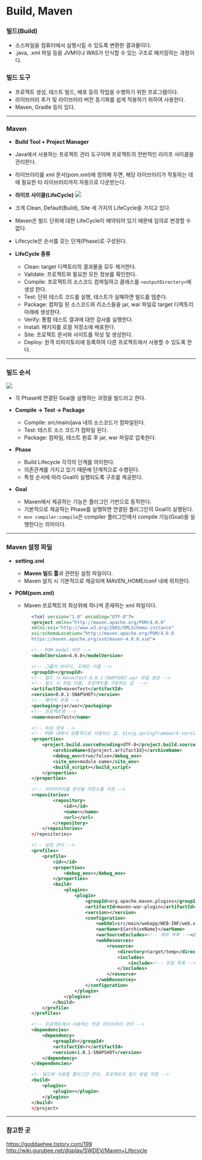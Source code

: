 # Build, Maven

### **빌드(Build)**
- 소스파일을 컴퓨터에서 실행시킬 수 있도록 변환한 결과물이다.
- .java, .xml 파일 등을 JVM이나 WAS가 인식할 수 있는 구조로 패키징하는 과정이다.

### **빌드 도구**
- 프로젝트 생성, 테스트 빌드, 배포 등의 작업을 수행하기 위한 프로그램이다.
- 라이브러리 추가 및 라이브러리 버전 동기화를 쉽게 적용하기 위하여 사용한다.
- Maven, Gradle 등이 있다.

---

### **Maven**
- **Build Tool + Project Manager**
- Java에서 사용하는 프로젝트 관리 도구이며 프로젝트의 전반적인 라이프 사이클을 관리한다.
- 라이브러리를 xml 문서(pom.xml)에 정의해 두면, 해당 라이브러리가 작동하는 데에 필요한 타 라이브러리까지 자동으로 다운받는다.

- **라이프 사이클(LifeCycle)**
 ![](http://wiki.gurubee.net/download/attachments/2457635/6_MavenLifecycle.png)
- 크게 Clean, Default(Build), Site 세 가지의 LifeCycle을 가지고 있다.
- Maven은 빌드 단위에 대한 LifeCycle이 예약되어 있기 때문에 임의로 변경할 수 없다.
- Lifecycle은 순서를 갖는 단계(Phase)로 구성된다.
- **LifeCycle 종류**
  - Clean: target 디렉토리의 결과물을 모두 제거한다.
  - Validate: 프로젝트와 필요한 모든 정보를 확인한다.
  - Compile: 프로젝트의 소스코드 컴파일하고 클래스를 `<outputDirectory>`에 생성 한다.
  - Test: 단위 테스트 코드를 실행, 테스트가 실패하면 빌드를 멈춘다.
  - Package: 컴파일 된 소스코드와 리소스들을 jar, war 파일로 target 디렉토리 아래에 생성한다.
  - Verify: 통합 테스트 결과에 대한 검사를 실행한다.
  - Install: 패키지를 로컬 저장소에 배포한다.
  - Site: 프로젝트 문서와 사이트를 작성 및 생성한다.
  - Deploy: 원격 리파지토리에 등록하여 다른 프로젝트에서 사용할 수 있도록 한다.
  
---

### **빌드 순서**
![](http://wiki.gurubee.net/download/attachments/2457635/6_maven_phase.png)
- 각 Phase에 연결된 Goal을 실행하는 과정을 빌드라고 한다.
- **Compile -> Test -> Package**
  - Compile: src/main/java 내의 소스코드가 컴파일된다.
  - Test: 테스트 소스 코드가 컴파일 된다.
  - Package: 컴파일, 테스트 완료 후 jar, war 파일로 압축한다.

- **Phase**
  - Build Lifecycle 각각의 단계를 의미한다.
  - 의존관계를 가지고 있기 때문에 단계적으로 수행된다.
  - 특정 순서에 따라 Goal이 실행되도록 구조를 제공한다.
  
- **Goal**
	- Maven에서 제공하는 기능은 플러그인 기반으로 동작한다.
  - 기본적으로 제공하는 Phase를 실행하면 연결된 플러그인의 Goal이 실행된다. 
  - `mvn compiler:compile`은 compiler 플러그인에서 compile 기능(Goal)을 실행한다는 의미이다.

---

### **Maven 설정 파일**
- **setting.xml**
  - **Maven 빌드 툴**과 관련된 설정 파일이다.
  - Maven 설치 시 기본적으로 제공되며 MAVEN_HOME/conf 내에 위치한다.
  
- **POM(pom.xml)**
  - Maven 프로젝트의 최상위에 하나씩 존재하는 xml 파일이다.
  ~~~xml
		<?xml version="1.0" encoding="UTF-8"?>  
		<project xmlns="http://maven.apache.org/POM/4.0.0"
		xmlns:xsi="http://www.w3.org/2001/XMLSchema-instance"
		xsi:schemaLocation="http://maven.apache.org/POM/4.0.0 
		https://maven.apache.org/xsd/maven-4.0.0.xsd">  

		<!-- POM model 버전 -->
		<modelVersion>4.0.0</modelVersion>

		<!-- 그룹의 아이디, 도메인 이름 -->
		<groupId></groupId>
		<!-- 빌드 시 mavenTest-0.0.1-SNAPSHOT.war 파일 생성 -->
		<!-- 빌드 시 파일 이름, 프로젝트를 구분하는 값  -->
		<artifactId>mavenTest</artifactId>
		<version>0.0.1-SNAPSHOT</version>
		<!-- 패키지 유형 -->
		<packaging>jar/war</packaging>
		<!-- 프로젝트명 -->
		<name>mavenTest</name>

		<!-- 속성 정보 -->
		<!-- POM 내에서 공통적으로 사용되는 값, ${org.springframework-version} 처럼 사용 -->
		<properties>
			<project.build.sourceEncoding>UTF-8</project.build.sourceEncoding>
				<archiveName>${project.artifactId}</archiveName>
				<debug_env>true/false</debug_env>
				<site_env>module name</site_env>
				<build_script></build_script>
			</properties>
		</properties>

		<!-- 라이브러리를 받아올 저장소를 지정 -->
		<repositories>
				<repository>
					<id></id>
					<name></name>
					<url></url>
				</repository>
			</repositories>
		</repositories>

		<!-- 설정 관리 -->
		<profiles>
		    <profile>
			    <id></id>
				<properties>
					<debug_env></debug_env>
				</properties>
				<build>
					<plugins>
						<plugin>
							<groupId>org.apache.maven.plugins</groupId>
							<artifactId>maven-war-plugin</artifactId>
							<version></version>
							<configuration>
								<webXml>src/main/webapp/WEB-INF/web.xml</webXml>
								<warName>${archiveName}</warName>
								<warSourceExcludes><!-- 제외 목록 --></warSourceExcludes>
								<webResources>
									<resource>
										<directory>target/temp</directory>
										<includes>
											<include><!-- 포함 목록 --></include>
										</includes>
									</resource>
								</webResources>
							</configuration>
						</plugin>
					</plugins>
				</build>
			</profile>
		</profiles>

		<!-- 프로젝트에서 사용하는 의존 라이브러리 관리 -->
		<dependencies>
			<dependency>
				<groupId></groupId>
				<artifactId>r</artifactId>
				<version>1.0.1-SNAPSHOT</version>
			</dependency>
		</dependencies>

		<!--빌드에 사용할 플러그인 관리, 프로젝트의 빌드 방법 지정 -->
		<build>
			<plugins>
				<plugin></plugin>
			</plugins>
		</build>
		</project>
	~~~

---

### 참고한 곳
https://goddaehee.tistory.com/199
http://wiki.gurubee.net/display/SWDEV/Maven+Lifecycle
